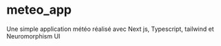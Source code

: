 # meteo_app
Une simple application météo réalisé avec Next js, Typescript, tailwind et Neuromorphism UI
